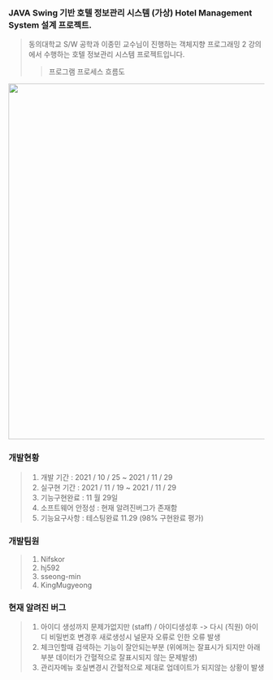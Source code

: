 ###  JAVA Swing 기반 호텔 정보관리 시스템 (가상) Hotel Management System 설계 프로젝트. 
>동의대학교 S/W 공학과 이종민  교수님이 진행하는 객체지향 프로그래밍 2 강의에서 수행하는 호텔 정보관리 시스템 프로젝트입니다. 
>> 프로그램 프로세스 흐름도
<img src="https://user-images.githubusercontent.com/92977647/143884670-6cba730c-125c-4f75-8496-e05ebedf6ba8.png" width="1100" height="700"/>

### 개발현황 
>1. 개발 기간 : 2021 / 10 / 25 ~ 2021 / 11 / 29
>2. 실구현 기간 : 2021 / 11 / 19 ~ 2021 / 11 / 29
>3. 기능구현완료 : 11 월 29일 
>4. 소프트웨어 안정성 : 현재 알려진버그가 존재함 
>5. 기능요구사항 : 테스팅완료 11.29 (98% 구현완료 평가)

### 개발팀원 

>1. Nifskor
>2. hj592
>3. sseong-min
>4. KingMugyeong

### 현재 알려진 버그 
>1. 아이디 생성까지 문제가없지만 (staff) / 아이디생성후 -> 다시 (직원) 아이디 비밀번호 변경후 새로생성시 널문자 오류로 인한 오류 발생 
>2. 체크인할때 검색하는 기능이 잘안되는부분 (위에꺼는 잘표시가 되지만 아래부분 데이터가 간혈적으로 잘표시되지 않는 문제발생)
>3. 관리자메뉴 호실변경시 간혈적으로 제대로 업데이트가 되지않는 상황이 발생
